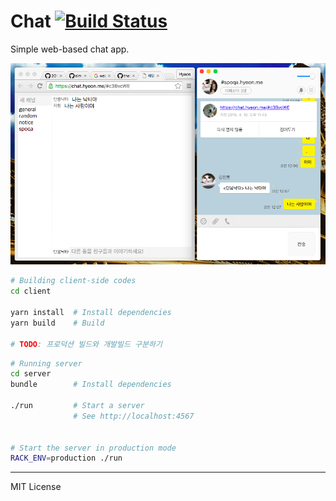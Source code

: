 Chat [![Build Status]][Travis CI]
========
Simple web-based chat app.

![Sample Image](sample.png)
```bash
# Building client-side codes
cd client

yarn install  # Install dependencies
yarn build    # Build

# TODO: 프로덕션 빌드와 개발빌드 구분하기
```
```bash
# Running server
cd server
bundle        # Install dependencies

./run         # Start a server
              # See http://localhost:4567


# Start the server in production mode
RACK_ENV=production ./run
```

--------

MIT License

[Build Status]: https://travis-ci.org/simnalamburt/chat.svg?branch=master
[Travis CI]: https://travis-ci.org/simnalamburt/chat
